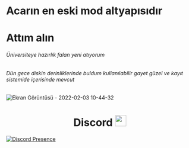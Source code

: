 # Acarın en eski mod altyapısıdır

# Attım alın
###### Üniversiteye hazırlık falan yeni atıyorum
###### Dün gece diskin derinliklerinde buldum kullanılabilir gayet güzel ve kayıt sistemide içerisinde mevcut

![Ekran Görüntüsü - 2022-02-03 10-44-32](https://user-images.githubusercontent.com/60463845/152301401-353c5cfd-df58-487a-875b-f0285cb0ae8e.png)


<h1 align="center"> Discord <img src="https://raw.githubusercontent.com/iampavangandhi/iampavangandhi/master/gifs/Hi.gif" width="30px"> </h1>

[![Discord Presence](https://lanyard-profile-readme.vercel.app/api/769979665224958020?hideDiscrim=true)](https://discord.com/users/769979665224958020)
